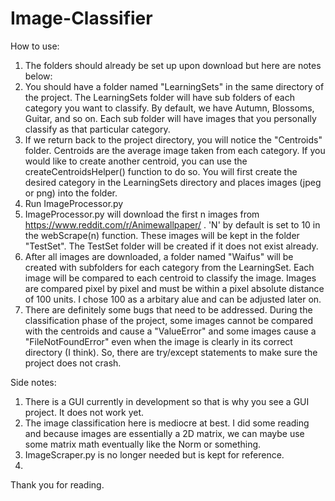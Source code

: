 # Image-Classifier
How to use:
  1. The folders should already be set up upon download but here are notes below:
  2. You should have a folder named "LearningSets" in the same directory of the project. The LearningSets folder will have sub folders of each category you want to classify. By default, we have Autumn, Blossoms, Guitar, and so on. Each sub folder will have images that you personally classify as that particular category.
  3. If we return back to the project directory, you will notice the "Centroids" folder. Centroids are the average image taken from each category. If you would like to create another centroid, you can use the createCentroidsHelper() function to do so. You will first create the desired category in the LearningSets directory and places images (jpeg or png) into the folder.
  4. Run ImageProcessor.py
  5. ImageProcessor.py will download the first n images from https://www.reddit.com/r/Animewallpaper/ . 'N' by default is set to 10 in the webScrape(n) function. These images will be kept in the folder "TestSet". The TestSet folder will be created if it does not exist already.
  6. After all images are downloaded, a folder named "Waifus" will be created with subfolders for each category from the LearningSet. Each image will be compared to each centroid to classify the image. Images are compared pixel by pixel and must be within a pixel absolute distance of 100 units. I chose 100 as a arbitary alue and can be adjusted later on.
  7. There are definitely some bugs that need to be addressed. During the classification phase of the project, some images cannot be compared with the centroids and cause a "ValueError" and some images cause a "FileNotFoundError" even when the image is clearly in its correct directory (I think). So, there are try/except statements to make sure the project does not crash.

Side notes:
  1. There is a GUI currently in development so that is why you see a GUI project. It does not work yet.
  2. The image classification here is mediocre at best. I did some reading and because images are essentially a 2D matrix, we can maybe use some matrix math eventually like the Norm or something.
  3. ImageScraper.py is no longer needed but is kept for reference.
  4. 
Thank you for reading.

